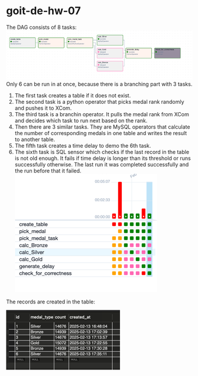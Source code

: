 # goit-de-hw-07
The DAG consists of 8 tasks:
![dag.png](screenshots/dag.png)
Only 6 can be run in at once, because there is a branching part with 3 tasks.
1. The first task creates a table if it does not exist.
2. The second task is a python operator that picks medal rank randomly and pushes it to XCom.
3. The third task is a branchin operator. It pulls the medal rank from XCom and decides which task to run next based on the rank.
4. Then there are 3 similar tasks. They are MySQL operators that calculate the number of corresponding
medals in one table and writes the result to another table.
5. The fifth task creates a time delay to demo the 6th task.
6. The sixth task is SQL sensor which checks if the last record in the table is not old enough. It fails if time delay is longer
than its threshold or runs successfully otherwise.
The last run it was completed successfully and the run before that it failed.
![tasks_status.png](screenshots/tasks_status.png)

The records are created in the table:

![sql_records.png](screenshots/sql_records.png)
